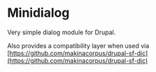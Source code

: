 # Minidialog

Very simple dialog module for Drupal.

Also provides a compatibility layer when used via
[https://github.com/makinacorpus/drupal-sf-dic](https://github.com/makinacorpus/drupal-sf-dic)
